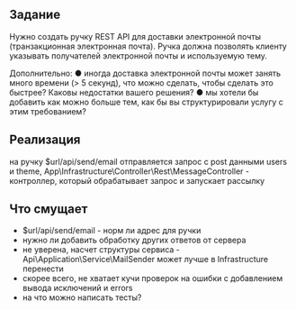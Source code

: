 ## Задание ##

Нужно создать ручку REST API для доставки электронной почты (транзакционная электронная почта). 
Ручка должна позволять клиенту указывать получателей электронной почты и используемую тему.

Дополнительно:
● иногда доставка электронной почты может занять много времени (> 5 секунд), что можно сделать, чтобы сделать это быстрее? Каковы недостатки вашего решения? 
● мы хотели бы добавить как можно больше тем, как бы вы структурировали услугу с этим требованием?

## Реализация ##

на ручку $url/api/send/email отправляется запрос с post данными users и theme, 
App\Infrastructure\Controller\Rest\MessageController - контроллер, который обрабатывает запрос
и запускает рассылку

## Что смущает ##

- $url/api/send/email - норм ли адрес для ручки
- нужно ли добавить обработку других ответов от сервера
- не уверена, насчет структуры сервиса - Api\Application\Service\MailSender может лучше в Infrastructure перенести
- скорее всего, не хватает кучи проверок на ошибки с добавлением вывода исключений и errors
- на что можно написать тесты?